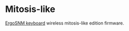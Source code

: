 # Mitosis-like

[ErgoSNM keyboard](https://github.com/siderakb/ergo-snm-keyboard) wireless mitosis-like edition firmware.
